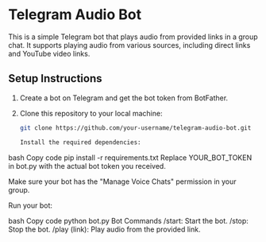# Telegram Audio Bot

This is a simple Telegram bot that plays audio from provided links in a group chat. It supports playing audio from various sources, including direct links and YouTube video links.

## Setup Instructions

1. Create a bot on Telegram and get the bot token from BotFather.

2. Clone this repository to your local machine:

   ```bash
   git clone https://github.com/your-username/telegram-audio-bot.git

   Install the required dependencies:

bash
Copy code
pip install -r requirements.txt
Replace YOUR_BOT_TOKEN in bot.py with the actual bot token you received.

Make sure your bot has the "Manage Voice Chats" permission in your group.

Run your bot:

bash
Copy code
python bot.py
Bot Commands
/start: Start the bot.
/stop: Stop the bot.
/play (link): Play audio from the provided link.
